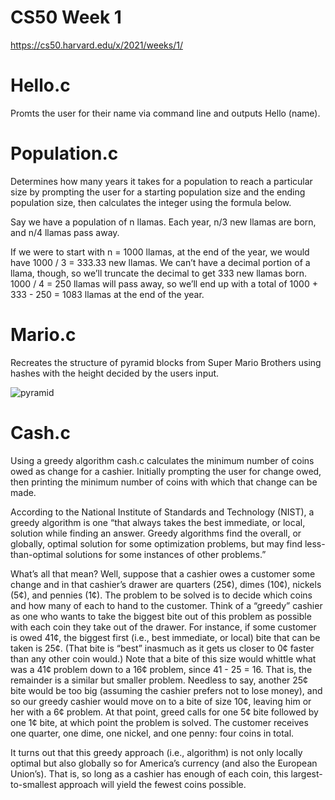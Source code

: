# CS50 Week 1

https://cs50.harvard.edu/x/2021/weeks/1/

# Hello.c

Promts the user for their name via command line and outputs Hello (name).

# Population.c

Determines how many years it takes for a population to reach a particular size by prompting the user for a starting population size and the ending population size, then calculates the integer using the formula below.

Say we have a population of n llamas. Each year, n/3 new llamas are born, and n/4 llamas pass away. 

If we were to start with n = 1000 llamas, at the end of the year, we would have 1000 / 3 = 333.33 new llamas. We can’t have a decimal portion of a llama, though, so we’ll truncate the decimal to get 333 new llamas born. 1000 / 4 = 250 llamas will pass away, so we’ll end up with a total of 1000 + 333 - 250 = 1083 llamas at the end of the year.

# Mario.c

Recreates the structure of pyramid blocks from Super Mario Brothers using hashes with the height decided by the users input.

![pyramid](https://user-images.githubusercontent.com/69617120/135387973-c86da784-620d-43de-b4d8-aad89f19bdaf.png)

# Cash.c

Using a greedy algorithm cash.c calculates the minimum number of coins owed as change for a cashier. Initially prompting the user for change owed, then printing the minimum number of coins with which that change can be made.

According to the National Institute of Standards and Technology (NIST), a greedy algorithm is one “that always takes the best immediate, or local, solution while finding an answer. Greedy algorithms find the overall, or globally, optimal solution for some optimization problems, but may find less-than-optimal solutions for some instances of other problems.”

What’s all that mean? Well, suppose that a cashier owes a customer some change and in that cashier’s drawer are quarters (25¢), dimes (10¢), nickels (5¢), and pennies (1¢). The problem to be solved is to decide which coins and how many of each to hand to the customer. Think of a “greedy” cashier as one who wants to take the biggest bite out of this problem as possible with each coin they take out of the drawer. For instance, if some customer is owed 41¢, the biggest first (i.e., best immediate, or local) bite that can be taken is 25¢. (That bite is “best” inasmuch as it gets us closer to 0¢ faster than any other coin would.) Note that a bite of this size would whittle what was a 41¢ problem down to a 16¢ problem, since 41 - 25 = 16. That is, the remainder is a similar but smaller problem. Needless to say, another 25¢ bite would be too big (assuming the cashier prefers not to lose money), and so our greedy cashier would move on to a bite of size 10¢, leaving him or her with a 6¢ problem. At that point, greed calls for one 5¢ bite followed by one 1¢ bite, at which point the problem is solved. The customer receives one quarter, one dime, one nickel, and one penny: four coins in total.

It turns out that this greedy approach (i.e., algorithm) is not only locally optimal but also globally so for America’s currency (and also the European Union’s). That is, so long as a cashier has enough of each coin, this largest-to-smallest approach will yield the fewest coins possible.
